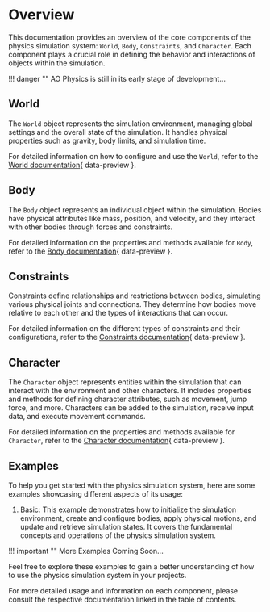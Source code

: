 # **Overview**
This documentation provides an overview of the core components of the physics simulation system: `World`, `Body`, `Constraints`, and `Character`. Each component plays a crucial role in defining the behavior and interactions of objects within the simulation.

!!! danger "" 
    AO Physics is still in its early stage of development...

## **World**

The `World` object represents the simulation environment, managing global settings and the overall state of the simulation. It handles physical properties such as gravity, body limits, and simulation time.

For detailed information on how to configure and use the `World`, refer to the [World documentation](world.md){ data-preview }.

## **Body**

The `Body` object represents an individual object within the simulation. Bodies have physical attributes like mass, position, and velocity, and they interact with other bodies through forces and constraints.

For detailed information on the properties and methods available for `Body`, refer to the [Body documentation](body.md){ data-preview }.

## **Constraints**

Constraints define relationships and restrictions between bodies, simulating various physical joints and connections. They determine how bodies move relative to each other and the types of interactions that can occur.

For detailed information on the different types of constraints and their configurations, refer to the [Constraints documentation](constraint.md){ data-preview }.

## **Character**

The `Character` object represents entities within the simulation that can interact with the environment and other characters. It includes properties and methods for defining character attributes, such as movement, jump force, and more. Characters can be added to the simulation, receive input data, and execute movement commands.

For detailed information on the properties and methods available for `Character`, refer to the [Character documentation](character.md){ data-preview }.

## **Examples**
To help you get started with the physics simulation system, here are some examples showcasing different aspects of its usage:

1. [Basic](examples/basic.md): This example demonstrates how to initialize the simulation environment, create and configure bodies, apply physical motions, and update and retrieve simulation states. It covers the fundamental concepts and operations of the physics simulation system. 

!!! important ""
    More Examples Coming Soon...

Feel free to explore these examples to gain a better understanding of how to use the physics simulation system in your projects.

For more detailed usage and information on each component, please consult the respective documentation linked in the table of contents.
